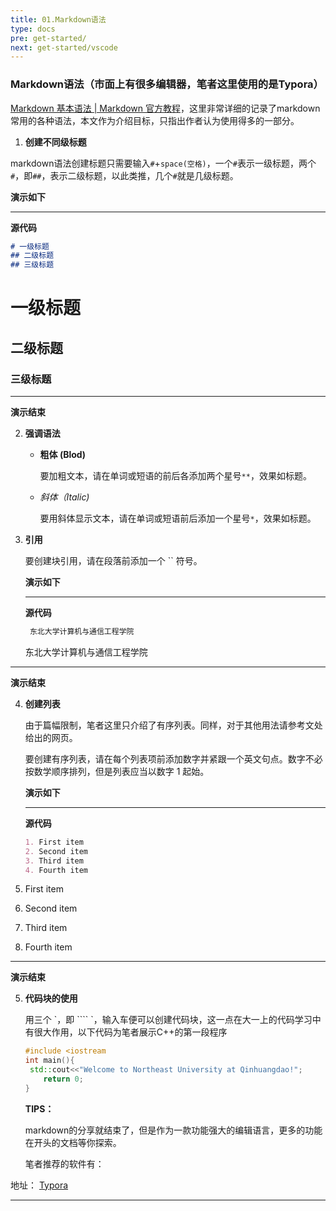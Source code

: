 ```yaml
---
title: 01.Markdown语法
type: docs
pre: get-started/
next: get-started/vscode
---
```


### Markdown语法（市面上有很多编辑器，笔者这里使用的是Typora）

[Markdown 基本语法 | Markdown 官方教程](https://markdown.com.cn/basic-syntax/)，这里非常详细的记录了markdown常用的各种语法，本文作为介绍目标，只指出作者认为使用得多的一部分。

1.  **创建不同级标题**

​	markdown语法创建标题只需要输入`#`+`space(空格)`，一个`#`表示一级标题，两个`#`，即`##`，表示二级标题，以此类推，几个`#`就是几级标题。

**演示如下**

-----------

**源代码**

```markdown
# 一级标题
## 二级标题
## 三级标题
```

# 一级标题

## 二级标题

### 三级标题

------------

**演示结束**

2. **强调语法**

   - **粗体 (Blod)**

     要加粗文本，请在单词或短语的前后各添加两个星号`**`，效果如标题。

   - *斜体（Italic)*

     要用斜体显示文本，请在单词或短语前后添加一个星号`*`，效果如标题。

3. **引用**

   要创建块引用，请在段落前添加一个 `` 符号。

   **演示如下** 

   ----------

   **源代码**

   ``` Markdown
    东北大学计算机与通信工程学院
   ```



    东北大学计算机与通信工程学院

---

   **演示结束**

4. **创建列表**

   由于篇幅限制，笔者这里只介绍了有序列表。同样，对于其他用法请参考文处给出的网页。

   要创建有序列表，请在每个列表项前添加数字并紧跟一个英文句点。数字不必按数学顺序排列，但是列表应当以数字 1 起始。

   **演示如下** 

   ----------

   **源代码**

   ``` Markdown
   1. First item
   2. Second item
   3. Third item
   4. Fourth item
   ```

1. First item
2. Second item
3. Third item
4. Fourth item

---

   **演示结束**

5. **代码块的使用**

   用三个 \`，即 ```` `，输入车便可以创建代码块，这一点在大一上的代码学习中有很大作用，以下代码为笔者展示C++的第一段程序

   ```c++
   #include <iostream
   int main(){
   	std::cout<<"Welcome to Northeast University at Qinhuangdao!";
       return 0;
   }
   ```



   **TIPS：**

   markdown的分享就结束了，但是作为一款功能强大的编辑语言，更多的功能在开头的文档等你探索。

   笔者推荐的软件有：

地址：   [Typora](https://typoraio.cn/) 

-----